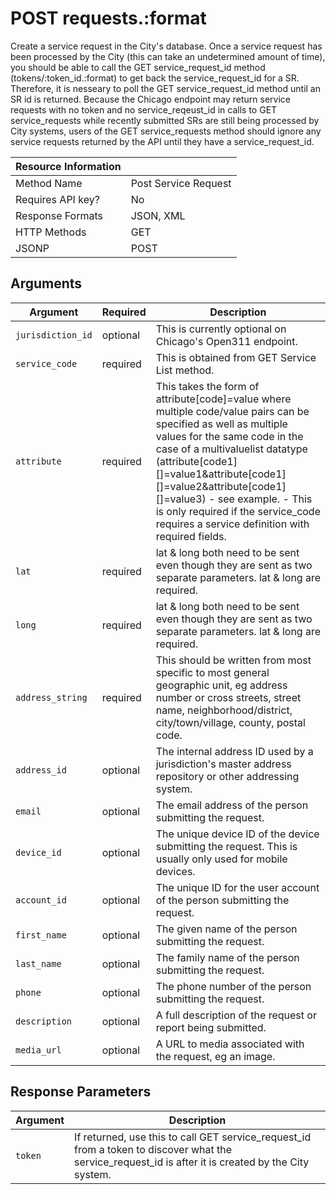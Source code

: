 # POST requests.:format

Create a service request in the City's database. Once a service request has been processed by the City (this can take an undetermined amount of time), you should be able to call the GET service_request_id method (tokens/:token_id.:format) to get back the service_request_id for a SR. Therefore, it is nesseary to poll the GET service_request_id method until an SR id is returned. Because the Chicago endpoint may return service requests with no token and no service_reqeust_id in calls to GET service_requests while recently submitted SRs are still being processed by City systems, users of the GET service_requests method should ignore any service requests returned by the API until they have a service_request_id.

| Resource Information |                      |
|----------------------|----------------------|
| Method Name          | Post Service Request |
| Requires API key?    | No                   |
| Response Formats     | JSON, XML            |
| HTTP Methods         | GET                  |
| JSONP                | POST                 |

## Arguments

|     Argument       | Required |                       Description                         |
|--------------------|----------|-----------------------------------------------------------|
| `jurisdiction_id`  | optional | This is currently optional on Chicago's Open311 endpoint. |
| `service_code`     | required | This is obtained from GET Service List method.            |
| `attribute`        | required | This takes the form of attribute[code]=value where multiple code/value pairs can be specified as well as multiple values for the same code in the case of a multivaluelist datatype (attribute[code1][]=value1&attribute[code1][]=value2&attribute[code1][]=value3) - see example. - This is only required if the service_code requires a service definition with required fields. |
| `lat`              | required | lat &amp; long both need to be sent even though they are sent as two separate parameters. lat &amp; long are required. |
| `long`             | required | lat &amp; long both need to be sent even though they are sent as two separate parameters. lat &amp; long are required. |
| `address_string`   | required | This should be written from most specific to most general geographic unit, eg address number or cross streets, street name, neighborhood/district, city/town/village, county, postal code.  |
| `address_id`       | optional | The internal address ID used by a jurisdiction's master address repository or other addressing system. |
| `email`            | optional | The email address of the person submitting the request.   |
| `device_id`        | optional | The unique device ID of the device submitting the request. This is usually only used for mobile devices. |
| `account_id`       | optional | The unique ID for the user account of the person submitting the request. |
| `first_name`       | optional | The given name of the person submitting the request.      |
| `last_name`        | optional | The family name of the person submitting the request.     |
| `phone`            | optional | The phone number of the person submitting the request.    |
| `description`      | optional | A full description of the request or report being submitted. |
| `media_url`        | optional | A URL to media associated with the request, eg an image.  |

## Response Parameters

| Argument |                        Description                                     |
|----------|------------------------------------------------------------------------|
| `token`  | If returned, use this to call GET service_request_id from a token to discover what the service_request_id is after it is created by the City system. |